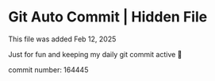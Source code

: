 # Git Auto Commit | Hidden File

This file was added Feb 12, 2025

Just for fun and keeping my daily git commit active 🤪

commit number: 164445
